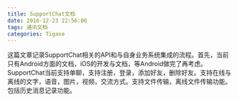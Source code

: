 ```yaml
---
title: SupportChat文档
date: 2016-12-23 22:56:00
tags: 通讯文档
categories: Tigase
---
```

这篇文章记录SupportChat相关的API和与自身业务系统集成的流程。首先，当前只有Android方面的文档，iOS的开发与文档，等Android做完了再考虑。SupportChat当前支持单聊，支持注册，登录，添加好友，删除好友。支持在线与离线的文字，语音，图片，视频，交流方式。支持文件传输，离线文件传输功能。包括历史消息记录功能。<!--more-->